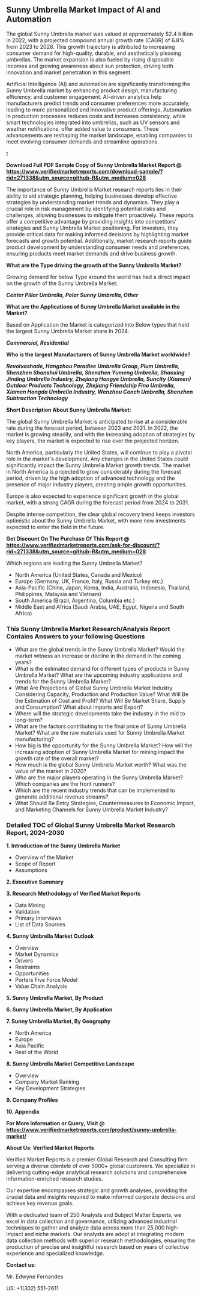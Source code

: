 <h2>Sunny Umbrella Market Impact of AI and Automation</h2><p>The global Sunny Umbrella market was valued at approximately $2.4 billion in 2022, with a projected compound annual growth rate (CAGR) of 6.8% from 2023 to 2028. This growth trajectory is attributed to increasing consumer demand for high-quality, durable, and aesthetically pleasing umbrellas. The market expansion is also fueled by rising disposable incomes and growing awareness about sun protection, driving both innovation and market penetration in this segment.</p><p>Artificial Intelligence (AI) and automation are significantly transforming the Sunny Umbrella market by enhancing product design, manufacturing efficiency, and customer engagement. AI-driven analytics help manufacturers predict trends and consumer preferences more accurately, leading to more personalized and innovative product offerings. Automation in production processes reduces costs and increases consistency, while smart technologies integrated into umbrellas, such as UV sensors and weather notifications, offer added value to consumers. These advancements are reshaping the market landscape, enabling companies to meet evolving consumer demands and streamline operations.</p>t</p><p id="" class=""><strong>Download Full PDF Sample Copy of Sunny Umbrella Market Report @ <a href="https://www.verifiedmarketreports.com/download-sample/?rid=271338&utm_source=github-R&utm_medium=028" target="_blank">https://www.verifiedmarketreports.com/download-sample/?rid=271338&utm_source=github-R&utm_medium=028</a></strong></p><p>The importance of&nbsp;Sunny Umbrella Market research reports lies in their ability to aid strategic planning, helping businesses develop effective strategies by understanding market trends and dynamics. They play a crucial role in risk management by identifying potential risks and challenges, allowing businesses to mitigate them proactively. These reports offer a competitive advantage by providing insights into competitors' strategies and Sunny Umbrella Market positioning. For investors, they provide critical data for making informed decisions by highlighting market forecasts and growth potential. Additionally, market research reports guide product development by understanding consumer needs and preferences, ensuring products meet market demands and drive business growth.</p><p><strong>What are the&nbsp;Type driving the growth of the Sunny Umbrella Market?</strong></p><p id="" class="">Growing demand for below Type around the world has had a direct impact on the growth of the Sunny Umbrella Market:</p><em><strong>Center Pillar Umbrella, Polar Sunny Umbrella, Other</strong></em></p><strong>What are the&nbsp;Applications&nbsp;of Sunny Umbrella Market available in the Market?</strong></p><p id="" class="">Based on Application the Market is categorized into Below types that held the largest Sunny Umbrella Market share In 2024.</p><em><strong>Commercial, Residential</strong></em></p><strong>Who is the largest Manufacturers of Sunny Umbrella Market worldwide?</strong></p><p><em><strong>Revolvashade, Hangzhou Paradise Umbrella Group, Plum Umbrella, Shenzhen Shanshui Umbrella, Shenzhen Yumeng Umbrella, Shaoxing Jinding Umbrella Industry, Zhejiang Hongye Umbrella, Suncity (Xiamen) Outdoor Products Technology, Zhejiang Friendship Fino Umbrella, Xiamen Hongda Umbrella Industry, Wenzhou Conch Umbrella, Shenzhen Subtraction Technology</strong></em></p><p id="" class=""><strong>Short Description About Sunny Umbrella Market:</strong></p><p>The global Sunny Umbrella Market is anticipated to rise at a considerable rate during the forecast period, between 2023 and 2031. In 2022, the market is growing steadily, and with the increasing adoption of strategies by key players, the market is expected to rise over the projected horizon.</p><p>North America, particularly the United States, will continue to play a pivotal role in the market's development. Any changes in the United States could significantly impact the Sunny Umbrella Market growth trends. The market in North America is projected to grow considerably during the forecast period, driven by the high adoption of advanced technology and the presence of major industry players, creating ample growth opportunities.</p><p>Europe is also expected to experience significant growth in the global market, with a strong CAGR during the forecast period from 2024 to 2031.</p><p>Despite intense competition, the clear global recovery trend keeps investors optimistic about the Sunny Umbrella Market, with more new investments expected to enter the field in the future.</p><p id="" class=""><strong>Get Discount On The Purchase Of This Report @ <a href="https://www.verifiedmarketreports.com/ask-for-discount/?rid=271338&utm_source=github-R&utm_medium=028" target="_blank">https://www.verifiedmarketreports.com/ask-for-discount/?rid=271338&utm_source=github-R&utm_medium=028</a></strong></p>Which regions are leading the Sunny Umbrella Market?</p><ul><li>North America (United States, Canada and Mexico)</li><li>Europe (Germany, UK, France, Italy, Russia and Turkey etc.)</li><li>Asia-Pacific (China, Japan, Korea, India, Australia, Indonesia, Thailand, Philippines, Malaysia and Vietnam)</li><li>South America (Brazil, Argentina, Columbia etc.)</li><li>Middle East and Africa (Saudi Arabia, UAE, Egypt, Nigeria and South Africa)</li></ul><h3 id="" class="">This Sunny Umbrella Market Research/Analysis Report Contains Answers to your following Questions</h3><ul><li>What are the global trends in the Sunny Umbrella Market? Would the market witness an increase or decline in the demand in the coming years?</li><li>What is the estimated demand for different types of products in Sunny Umbrella Market? What are the upcoming industry applications and trends for the Sunny Umbrella Market?</li><li>What Are Projections of Global Sunny Umbrella Market Industry Considering Capacity, Production and Production Value? What Will Be the Estimation of Cost and Profit? What Will Be Market Share, Supply and Consumption? What about imports and Export?</li><li>Where will the strategic developments take the industry in the mid to long-term?</li><li>What are the factors contributing to the final price of Sunny Umbrella Market? What are the raw materials used for Sunny Umbrella Market manufacturing?</li><li>How big is the opportunity for the Sunny Umbrella Market? How will the increasing adoption of Sunny Umbrella Market for mining impact the growth rate of the overall market?</li><li>How much is the global Sunny Umbrella Market worth? What was the value of the market In 2020?</li><li>Who are the major players operating in the Sunny Umbrella Market? Which companies are the front runners?</li><li>Which are the recent industry trends that can be implemented to generate additional revenue streams?</li><li>What Should Be Entry Strategies, Countermeasures to Economic Impact, and Marketing Channels for Sunny Umbrella Market Industry?</li></ul><h3 id="" class="">Detailed TOC of Global Sunny Umbrella Market Research Report, 2024-2030</h3><p id="" class=""><strong>1. Introduction of the Sunny Umbrella Market</strong></p><ul><li>Overview of the Market</li><li>Scope of Report</li><li>Assumptions</li></ul><p id="" class=""><strong>2. Executive Summary</strong></p><p id="" class=""><strong>3. Research Methodology of Verified Market Reports</strong></p><ul><li>Data Mining</li><li>Validation</li><li>Primary Interviews</li><li>List of Data Sources</li></ul><p id="" class=""><strong>4. Sunny Umbrella Market Outlook</strong></p><ul><li>Overview</li><li>Market Dynamics</li><li>Drivers</li><li>Restraints</li><li>Opportunities</li><li>Porters Five Force Model</li><li>Value Chain Analysis</li></ul><p id="" class=""><strong>5. Sunny Umbrella Market, By Product</strong></p><p id="" class=""><strong>6. Sunny Umbrella Market, By Application</strong></p><p id="" class=""><strong>7. Sunny Umbrella Market, By Geography</strong></p><ul><li>North America</li><li>Europe</li><li>Asia Pacific</li><li>Rest of the World</li></ul><p id="" class=""><strong>8. Sunny Umbrella Market Competitive Landscape</strong></p><ul><li>Overview</li><li>Company Market Ranking</li><li>Key Development Strategies</li></ul><p id="" class=""><strong>9. Company Profiles</strong></p><p id="" class=""><strong>10. Appendix</strong></p><p id="" class=""><strong>For More Information or Query, Visit @ <a href="https://www.verifiedmarketreports.com/product/sunny-umbrella-market/" target="_blank">https://www.verifiedmarketreports.com/product/sunny-umbrella-market/</a></strong></p><p id="" class=""><strong>About Us: Verified Market Reports</strong></p><p id="" class="">Verified Market Reports is a premier Global Research and Consulting firm serving a diverse clientele of over 5000+ global customers. We specialize in delivering cutting-edge analytical research solutions and comprehensive information-enriched research studies.</p><p id="" class="">Our expertise encompasses strategic and growth analyses, providing the crucial data and insights required to make informed corporate decisions and achieve key revenue goals.</p><p id="" class="">With a dedicated team of 250 Analysts and Subject Matter Experts, we excel in data collection and governance, utilizing advanced industrial techniques to gather and analyze data across more than 25,000 high-impact and niche markets. Our analysts are adept at integrating modern data collection methods with superior research methodologies, ensuring the production of precise and insightful research based on years of collective experience and specialized knowledge.</p><p id="" class=""><strong>Contact us:</strong></p><p id="" class="">Mr. Edwyne Fernandes</p><p id="" class="">US: +1(302) 551-2611</p>